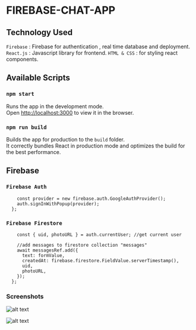 # FIREBASE-CHAT-APP
## Technology Used
`Firebase` : Firebase for authentication , real time database and deployment.
`React.js` : Javascript library for frontend.
`HTML & CSS` : for styling react components.


## Available Scripts
### `npm start`

Runs the app in the development mode.<br />
Open [http://localhost:3000](http://localhost:3000) to view it in the browser.

### `npm run build`

Builds the app for production to the `build` folder.<br />
It correctly bundles React in production mode and optimizes the build for the best performance.

## Firebase
### `Firebase Auth`

```const signInWithGoogle = () => {
    const provider = new firebase.auth.GoogleAuthProvider();
    auth.signInWithPopup(provider);
  };
```
  
### `Firebase Firestore`
  
``` const sendMessage = async (e) => {
    const { uid, photoURL } = auth.currentUser; //get current user

    //add messages to firestore collection "messages"
    await messagesRef.add({
      text: formValue,
      createdAt: firebase.firestore.FieldValue.serverTimestamp(),
      uid,
      photoURL,
    });
  }; 
```
  
  ### Screenshots
![alt text](https://drive.google.com/uc?id=1rH1DIbc7bCYvzlwyh4BatYTKSbDlrh37)
  
![alt text](https://drive.google.com/uc?id=12zLoNthCQ_Zb5W5D13tj88rLuKxW0Gyr)
  
